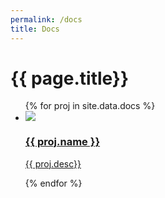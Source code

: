 ```yaml
---
permalink: /docs
title: Docs
---
```


<body>
<h1 class="gitHubTitle">{{ page.title}}</h1>
<div class="txt-center">
<ul class="cell cellGh">
  {% for proj in site.data.docs %}
  <a href="{{proj.link}}" target="_blank">
  <li>
    <img src="{{proj.img}}"/>
    <h3>{{ proj.name }}</h3>
    <p>{{ proj.desc}}</p>
  </li></a>
  {% endfor %}
</ul>
</div>
<br>
</body>